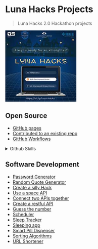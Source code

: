 # Luna Hacks Projects 

> Luna Hacks 2.0 Hackathon projects

![luna-hacks](./images/luna.jpeg)

## Open Source
- [GitHub pages](https://grand-rick001.github.io/e-commerce-project/)
- [Contributed to an existing repo](https://github.com/Itsfoss0/90-days-of-web)
- [GitHub Workflows](https://github.com/grand-rick001/luna-hacks-projects/pull/2)

<details>
<summary>Github Skills</summary>

- [Introduction to github](https://github.com/Itsfoss0/introduction-to-github)
- [Communicate using markdown](https://github.com/Itsfoss0/communicate-using-markdown)
- [Github Pages course](https://github.com/Itsfoss0/hello-github-pages)
- [Fixing Merge conflicts](https://github.com/Itsfoss0/hello-merge-conflicts)
- [Release Based workflow](https://github.com/Itsfoss0/hello-merge-conflicts)
- [Connecting Dots course](https://github.com/Itsfoss0/lets-connect-the-dots)
-[Continous Integration](https://github.com/Itsfoss0/continous-integration)
- [Introduction to github actions](https://github.com/Itsfoss0/github-actions-luna)

</details>

## Software Development
- [Password Generator](https://github.com/grand-rick001/luna-hacks-projects/)
- [Random Quote Generator](https://github.com/grand-rick001/luna-hacks-projects/tree/master/software-engineering/random-quote-generator)
- [Create a silly Hack](https://github.com/grand-rick001/luna-hacks-projects/tree/master/software-engineering/space-api-web)
- [Use a space API](https://github.com/grand-rick001/luna-hacks-projects/tree/master/software-engineering/space-api-web)
- [Connect two APIs together](https://github.com/grand-rick001/luna-hacks-projects/tree/master/software-engineering/space-api-web)
- [Create a restful API](https://github.com/grand-rick001/luna-hacks-projects/tree/master/software-engineering/restful-api)
- [Guess the number](https://github.com/grand-rick001/luna-hacks-projects/tree/master/software-engineering/guess-the-number)
- [Scheduler](https://github.com/grand-rick001/luna-hacks-projects/tree/master/software-engineering/scheduler)
- [Sleep Tracker](https://github.com/grand-rick001/luna-hacks-projects/tree/master/software-engineering/sleep-tracker)
- [Sleeping app](https://github.com/grand-rick001/luna-hacks-projects/tree/master/software-engineering/sleepingapp)
- [Smart Pill Dispenser](https://github.com/grand-rick001/luna-hacks-projects/tree/master/software-engineering/smart-pill-dispenser)
- [Sorting Algorithms](https://github.com/grand-rick001/luna-hacks-projects/tree/master/software-engineering/sorting_algorithims)
- [URL Shortener](https://github.com/grand-rick001/luna-hacks-projects/tree/master/software-engineering/url-shortener)